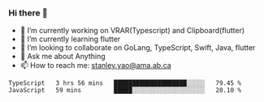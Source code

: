 ### Hi there 👋

- 🔭 I’m currently working on VRAR(Typescript) and Clipboard(flutter) 
- 🌱 I’m currently learning flutter
- 👯 I’m looking to collaborate on GoLang, TypeScript, Swift, Java, flutter
- 💬 Ask me about Anything
- 📫 How to reach me: stanley.yao@ama.ab.ca


<!--START_SECTION:waka-->
```text
TypeScript   3 hrs 56 mins   ████████████████████░░░░░   79.45 % 
JavaScript   59 mins         █████░░░░░░░░░░░░░░░░░░░░   20.10 % 
```
<!--END_SECTION:waka-->
